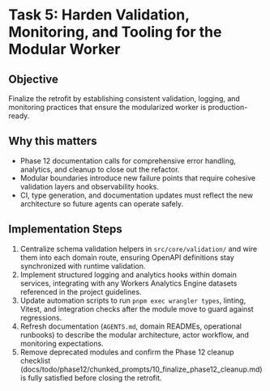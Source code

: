 # Task 5: Harden Validation, Monitoring, and Tooling for the Modular Worker

## Objective
Finalize the retrofit by establishing consistent validation, logging, and monitoring practices that ensure the modularized worker is production-ready.

## Why this matters
- Phase 12 documentation calls for comprehensive error handling, analytics, and cleanup to close out the refactor.
- Modular boundaries introduce new failure points that require cohesive validation layers and observability hooks.
- CI, type generation, and documentation updates must reflect the new architecture so future agents can operate safely.

## Implementation Steps
1. Centralize schema validation helpers in `src/core/validation/` and wire them into each domain route, ensuring OpenAPI definitions stay synchronized with runtime validation.
2. Implement structured logging and analytics hooks within domain services, integrating with any Workers Analytics Engine datasets referenced in the project guidelines.
3. Update automation scripts to run `pnpm exec wrangler types`, linting, Vitest, and integration checks after the module move to guard against regressions.
4. Refresh documentation (`AGENTS.md`, domain READMEs, operational runbooks) to describe the modular architecture, actor workflow, and monitoring expectations.
5. Remove deprecated modules and confirm the Phase 12 cleanup checklist (docs/todo/phase12/chunked_prompts/10_finalize_phase12_cleanup.md) is fully satisfied before closing the retrofit.
